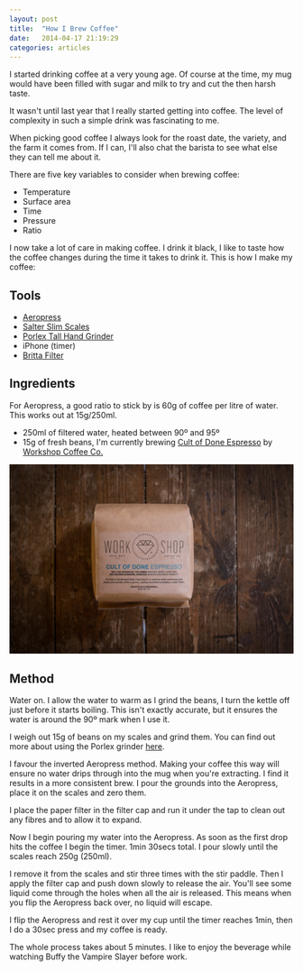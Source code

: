 ```yaml
---
layout: post
title:  "How I Brew Coffee"
date:   2014-04-17 21:19:29
categories: articles
---
```


I started drinking coffee at a very young age. Of course at the time, my mug would have been filled with sugar and milk to try and cut the then harsh taste.

It wasn't until last year that I really started getting into coffee. The level of complexity in such a simple drink was fascinating to me.

When picking good coffee I always look for the roast date, the variety, and the farm it comes from. If I can, I'll also chat the barista to see what else they can tell me about it.

There are five key variables to consider when brewing coffee:

- Temperature
- Surface area
- Time
- Pressure
- Ratio

I now take a lot of care in making coffee. I drink it black, I like to taste how the coffee changes during the time it takes to drink it. This is how I make my coffee:

## Tools

- [Aeropress](http://www.amazon.co.uk/Aerobie-AeroPress-80R08-Coffee-Maker/dp/B000GXZ2GS/ref=sr_1_1?ie=UTF8&qid=1397769326&sr=8-1&keywords=aeropress)
- [Salter Slim Scales](http://www.amazon.co.uk/Salter-Design-Electronic-Platform-Kitchen/dp/B000ZNM51O/ref=sr_1_2?ie=UTF8&qid=1397769343&sr=8-2&keywords=scales)
- [Porlex Tall Hand Grinder](http://www.amazon.co.uk/Porlex-345-12541-Tall-Hand-Grinder/dp/B0002JZCF2/ref=sr_1_1?ie=UTF8&qid=1397769372&sr=8-1&keywords=porlex)
- iPhone (timer)
- [Britta Filter](http://www.amazon.co.uk/BRITA-Marella-White-Water-Filter/dp/B000B4OA5Q/ref=sr_1_2?ie=UTF8&qid=1397769404&sr=8-2&keywords=britta)

## Ingredients

For Aeropress, a good ratio to stick by is 60g of coffee per litre of water. This works out at 15g/250ml.

- 250ml of filtered water, heated between 90º and 95º
- 15g of fresh beans, I'm currently brewing [Cult of Done Espresso](http://www.workshopcoffee.com/collections/coffee/products/cult-of-done-espresso) by [Workshop Coffee Co.](http://www.workshopcoffee.com)

![](/uploads/workshop-coffee.png)

## Method

Water on. I allow the water to warm as I grind the beans, I turn the kettle off just before it starts boiling. This isn't exactly accurate, but it ensures the water is around the 90º mark when I use it.

I weigh out 15g of beans on my scales and grind them. You can find out more about using the Porlex grinder [here](http://www.barista-shop.gr/image/data/products/espressoequipment/manual-grinders/Porlex-Coffee-Grinder-Instructions-Manual-by-barista-shop.pdf).

I favour the inverted Aeropress method. Making your coffee this way will ensure no water drips through into the mug when you're extracting. I find it results in a more consistent brew. I pour the grounds into the Aeropress, place it on the scales and zero them.

I place the paper filter in the filter cap and run it under the tap to clean out any fibres and to allow it to expand.

Now I begin pouring my water into the Aeropress. As soon as the first drop hits the coffee I begin the timer. 1min 30secs total. I pour slowly until the scales reach 250g (250ml).

I remove it from the scales and stir three times with the stir paddle. Then I apply the filter cap and push down slowly to release the air. You'll see some liquid come through the holes when all the air is released. This means when you flip the Aeropress back over, no liquid will escape.

I flip the Aeropress and rest it over my cup until the timer reaches 1min, then I do a 30sec press and my coffee is ready.

The whole process takes about 5 minutes. I like to enjoy the beverage while watching Buffy the Vampire Slayer before work.
